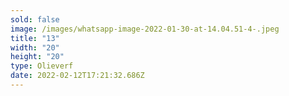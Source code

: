 ```yaml
---
sold: false
image: /images/whatsapp-image-2022-01-30-at-14.04.51-4-.jpeg
title: "13"
width: "20"
height: "20"
type: Olieverf
date: 2022-02-12T17:21:32.686Z
---
```

